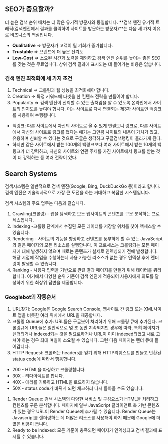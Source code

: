 ## SEO가 중요할까?

더 높은 검색 순위 배치는 더 많은 유기적 방문자와 동일합니다. **검색 엔진 유기적 트래픽(검색엔진에서 결과를 클릭하여 사이트를 방문하는 방문자)**는 다음 세 가지 이유로 비즈니스의 핵심입니다.

- **Qualitative** ⇒ 방문자가 고객이 될 기회가 증가합니다.
- **Trustable** ⇒ 브랜드에 더 높은 신뢰도
- **Low-Cost** ⇒ 소요된 시간과 노력을 제외하고 검색 엔진 순위를 높이는 좋은 SEO를 갖는 것은 무료입니다. 상위 검색 결과에 표시되는 데 들어가는 비용은 없습니다.

### 검색 엔진 최적화에 세 가지 조건

1. Technical ⇒ 크롤링과 웹 성능을 최적화해야 합니다.
2. Creation ⇒ 특정 키워드에 타겟을 한 컨텐츠 전략을 만들어야 합니다.
3. Popularity ⇒ 검색 엔진이 신뢰할 수 있는 출처임을 알 수 있도록 온라인에서 사이트의 인지도를 높여야 합니다. 이는 사이트로 다시 연결되는 제3자 사이트인 백링크를 사용하여 수행됩니다.
- 백링크: 다른 사이트에서 자신의 사이트로 올 수 있게 연결도니 링크로,  다른 사이트에서 자신의 사이트로 링크를 했다는 얘기는 그만큼 사이트의 내용이 가치가 있고, 유용하며 신뢰할 수 있다는 것으로 구글은 생각하고 구글검색랭킹이 올라가게 된다.
- 하지만 같은 사이트에서 받는 100개의 백링크보다 여러 사이트에서 받는 10개의 백링크가 더 강력하고, 자신의 사이트와 연관 주제를 가진 사이트에서 링크를 받는 것이 더 강력하는 등 여러 전략이 있다.

## Search Systems

검색시스템은 일반적으로 검색 엔진(Google, Bing, DuckDuckGo 등)이라고 합니다. 검색 엔진은 기술역사적으로 가장 큰 도전을 하는 거대하고 복잡한 시스템입니다.

검색 시스템의 주요 업무는 다음과 같습니다.

1. Crawling(크롤링) - 웹을 탐색하고 모든 웹사이트의 콘텐츠를 구문 분석하는 프로세스입니다. 
2. Indexing -크롤링 단계에서 수집된 모든 데이터를 저장할 위치를 찾아 액세스할 수 있습니다.
3. Rendering - 사이트의 기능을 향상하고 컨텐츠를 풍부하게 할 수 있는 JavaScript와 같은 페이지의 모든 리소스를 실행합니다. 이 프로세스는 크롤링되는 모든 페이지에 대해 발생하지 않으며 때로는 콘텐츠가 실제로 인덱싱되기 전에 발생합니다. 해당 시점에 작업을 수행하는데 사용 가능한 리소스가 없는 경우 인덱싱 후에 렌더링이 발생할 수 있습니다.
4. Ranking - 사용자 입력을 기반으로 관련 결과 페이지를 만들기 위해 데이터를 쿼리합니다. 여기에서 다양한 순위 기준이 검색 엔진에 적용되어 사용자에게 의도를 달성하기 위한 최상위 답변을 제공합니다.

### Googlebot의 작동순서

1. URL찾기: Google은 Google Search Console, 웹사이트 간 링크 또는 XML사이트 맵을 비롯한 여러 위치에서 URL을 제공합니다.
2. 크롤링 Queue에 추가: URL들은 구글봇이 처리하기 위해 크롤링 큐에 추가된다. 크롤링큐에 URL들은 일반적으로 몇 초 동안 지속되지만 경우에 따라, 특히 페이지가 렌더되거나 indexed되는 것을 필요로하거나 URL이 이미 indexed되었고 새로 고쳐야 하는 경우 최대 며칠이 소요될 수 있습니다. 그런 다음 페이지는 렌더 큐에 들어갑니다.
3. HTTP Request: 크롤러는 headers를 얻기 위해 HTTP리퀘스트를 만들고 반환된 status code에 따라서 행동합니다.
- 200 - HTML을 파싱하고 크롤링합니다.
- 30X - 리다이렉트를 합니다.
- 40X - 에러를 기록하고 HTML을 로드하지 않습니다.
- 50X - status code가 바뀌게 되면 체크하러 다시 돌아올 수도 있습니다.
1. Render Queue: 검색 시스템의 다양한 서비스 및 구성요소가 HTML을 처리하고 컨텐츠를 구문 분석합니다. 페이지에 일부 JavaScript 클라이언트 측 기반 콘텐츠가 있는 경우 URL이 Render Queue에 추가될 수 있습니다. Render Queue는 Javascript를 렌더링하는 데 더많은 리소스를 사용해야 하기 때문에 Google에 더 많은 비용이 듭니다.
2. Ready to be indexed: 모든 기준이 충족되면 페이지가 인덱싱되고 검색 결과에 표시될 수 있습니다.
